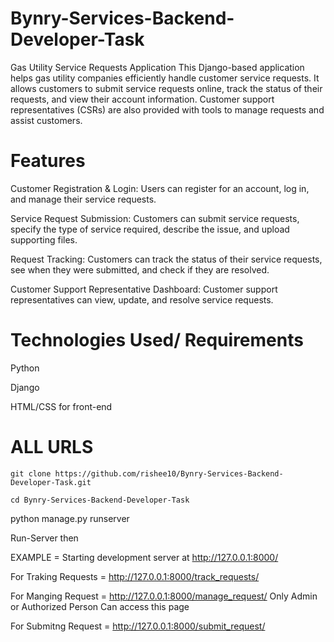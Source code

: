 # Bynry-Services-Backend-Developer-Task

Gas Utility Service Requests Application
This Django-based application helps gas utility companies efficiently handle customer service requests. It allows customers to submit service requests online, track the status of their requests, and view their account information. Customer support representatives (CSRs) are also provided with tools to manage requests and assist customers.

# Features
Customer Registration & Login: Users can register for an account, log in, and manage their service requests.

Service Request Submission: Customers can submit service requests, specify the type of service required, describe the issue, and upload supporting files.

Request Tracking: Customers can track the status of their service requests, see when they were submitted, and check if they are resolved.

Customer Support Representative Dashboard: Customer support representatives can view, update, and resolve service requests.

# Technologies Used/ Requirements
Python 

Django 

HTML/CSS for front-end

# ALL URLS



```
git clone https://github.com/rishee10/Bynry-Services-Backend-Developer-Task.git

```

```
cd Bynry-Services-Backend-Developer-Task

```







python manage.py runserver
 
Run-Server then

EXAMPLE = Starting development server at http://127.0.0.1:8000/  

For Traking Requests = http://127.0.0.1:8000/track_requests/ 

For Manging Request = http://127.0.0.1:8000/manage_request/   Only Admin or Authorized Person Can access this page

For Submitng Request = http://127.0.0.1:8000/submit_request/




